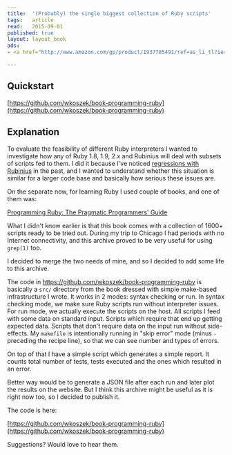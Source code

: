 ```yaml
---
title:	'(Probably) the single biggest collection of Ruby scripts'
tags:	article
read:	2015-09-01
published: true
layout:	layout_book
ads:
- <a href="http://www.amazon.com/gp/product/1937785491/ref=as_li_tl?ie=UTF8&camp=1789&creative=390957&creativeASIN=1937785491&linkCode=as2&tag=wojcadamkoszh-20&linkId=PHNJA5PM4PDXU2BF"><img border="0" src="http://ws-na.amazon-adsystem.com/widgets/q?_encoding=UTF8&ASIN=1937785491&Format=_SL250_&ID=AsinImage&MarketPlace=US&ServiceVersion=20070822&WS=1&tag=wojcadamkoszh-20" ></a><img src="http://ir-na.amazon-adsystem.com/e/ir?t=wojcadamkoszh-20&l=as2&o=1&a=1937785491" width="1" height="1" border="0" alt="" style="border:none !important; margin:0px !important;" />

---
```


## Quickstart

[https://github.com/wkoszek/book-programming-ruby](https://github.com/wkoszek/book-programming-ruby)

## Explanation

To evaluate the feasibility of different Ruby interpreters I wanted to
investigate how any of Ruby 1.8, 1.9, 2.x and Rubinius will deal with
subsets of scripts fed to them. I did it because I've noticed
[regressions with Rubinius](https://github.com/rubinius/rubinius/issues/3456)
in the past, and I wanted to understand whether this situation is similar for a
larger code base and basically how serious these issues are.

On the separate now, for learning Ruby I used couple of books, and one of
them was:

<a href="http://www.amazon.com/gp/product/1937785491/ref=as_li_tl?ie=UTF8&camp=1789&creative=390957&creativeASIN=1937785491&linkCode=as2&tag=wojcadamkoszh-20&linkId=PHNJA5PM4PDXU2BF">Programming Ruby: The Pragmatic Programmers' Guide</a><img src="http://ir-na.amazon-adsystem.com/e/ir?t=wojcadamkoszh-20&l=as2&o=1&a=1937785491" width="1" height="1" border="0" alt="" style="border:none !important; margin:0px !important;" />

What I didn't know earlier is that this book comes with a collection of
1600+ scripts ready to be tried out. During my trip to Chicago I had periods
with no Internet connectivity, and this archive proved to be very useful for using
`grep(1)` too.

I decided to merge the two needs of mine, and so I decided to add some life
to this archive.

The code in https://github.com/wkoszek/book-programming-ruby is basically a
`src/` directory from the book dressed with simple make-based infrastructure
I wrote. It works in 2 modes: syntax checking or run. In syntax checking
mode, we make sure Ruby scripts run without interpreter issues. For run
mode, we actually execute the scripts on the host. All scripts I feed with
some data on standard input. Scripts which require that end up getting
expected data. Scripts that don't require data on the input run without
side-effects. My `makefile` is intentionally running in "skip error" mode
(minus `-` preceding the recipe line), so that we can see number and types
of errors.

On top of that I have a simple script which generates a simple report. It
counts total number of tests, tests executed and the ones which resulted in
an error.

Better way would be to generate a JSON file after each run and later plot
the results on the website. But I think this archive might be useful as it
is right now too, so I decided to publish it.

The code is here:

[https://github.com/wkoszek/book-programming-ruby](https://github.com/wkoszek/book-programming-ruby)

Suggestions? Would love to hear them.
